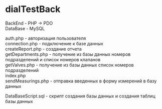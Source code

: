 # dialTestBack
BackEnd - PHP -> PDO  
DataBase - MySQL

auth.php - авторизация пользователя  
connection.php - подключение к базе данных  
createReport.php - создание отчета  
getDepartments.php - получение из базы данных номеров подразделений и список номеров клапанов  
getValves.php - получение из базы данных список номеров подразделений  
index.php  
sendMeasurings.php - отправка введенных в форму измерений в базу данных  
  
  
  
DataBaseScript.sql - скрипт создания базы данных и создания таблиц базы данных

